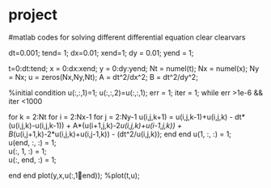 # project
#matlab codes for solving different differential equation
clear
clearvars

dt=0.001;
tend= 1;
dx=0.01;
xend=1;
dy = 0.01;
yend = 1;

t=0:dt:tend;
x = 0:dx:xend;
y = 0:dy:yend;
Nt = numel(t);
Nx = numel(x);
Ny = Nx;
u = zeros(Nx,Ny,Nt);
A = dt^2/dx^2;
B = dt^2/dy^2;

%initial condition
u(:,:,1)=1;
u(:,:,2)=u(:,:,1);
err = 1;
iter = 1;
while err >1e-6 && iter <1000

 

for k = 2:Nt
    for i = 2:Nx-1
        for j = 2:Ny-1
        u(i,j,k+1) = u(i,j,k-1)+u(i,j,k) - dt*(u(i,j,k)-u(i,j,k-1)) + A*(u(i+1,j,k)-2*u(i,j,k)+u(i-1,j,k)) + B*(u(i,j+1,k)-2*u(i,j,k)+u(i,j-1,k)) - (dt^2/u(i,j,k)); 
        end
    end
        u(1, :, :) = 1;                
        u(end, :, :) = 1;              
        u(:, 1, :) = 1;                 
        u(:, end, :) = 1;

end
end
plot(y,x,u(:,1:100:end));
%plot(t,u);
